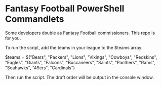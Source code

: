 # Fantasy Football PowerShell Commandlets
Some developers double as Fantasy Football commissioners.  This repo is for you.

To run the script, add the teams in your league to the $teams array:

$teams = $("Bears", "Packers", "Lions", "Vikings", 
    "Cowboys", "Redskins", "Eagles", "Giants", 
    "Falcons", "Buccaneers", "Saints", "Panthers", 
    "Rams", "Seahawks", "49ers", "Cardinals")

Then run the script.  The draft order will be output in the console window.